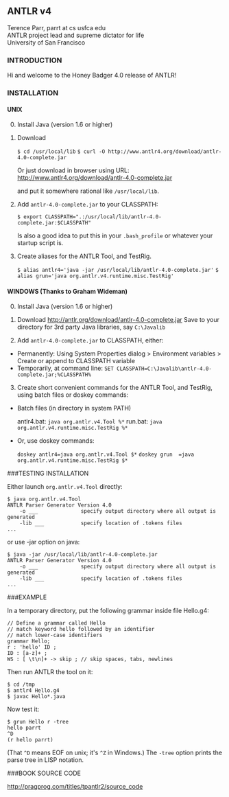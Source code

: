 ## ANTLR v4

Terence Parr, parrt at cs usfca edu<br>
ANTLR project lead and supreme dictator for life<br>
University of San Francisco<br>

### INTRODUCTION

Hi and welcome to the Honey Badger 4.0 release of ANTLR!

### INSTALLATION

#### UNIX

0. Install Java (version 1.6 or higher)

1. Download

   `$ cd /usr/local/lib`
   `$ curl -O http://www.antlr4.org/download/antlr-4.0-complete.jar`

   Or just download in browser using URL: http://www.antlr4.org/download/antlr-4.0-complete.jar

   and put it somewhere rational like `/usr/local/lib`.

2. Add `antlr-4.0-complete.jar` to your CLASSPATH:

   `$ export CLASSPATH=".:/usr/local/lib/antlr-4.0-complete.jar:$CLASSPATH"`

   Is also a good idea to put this in your `.bash_profile` or whatever your
   startup script is.

3. Create aliases for the ANTLR Tool, and TestRig.

   `$ alias antlr4='java -jar /usr/local/lib/antlr-4.0-complete.jar'`
   `$ alias grun='java org.antlr.v4.runtime.misc.TestRig'`

#### WINDOWS (Thanks to Graham Wideman)

0. Install Java (version 1.6 or higher)

1. Download http://antlr.org/download/antlr-4.0-complete.jar
   Save to your directory for 3rd party Java libraries, say `C:\Javalib`

2. Add `antlr-4.0-complete.jar` to CLASSPATH, either:

 * Permanently: Using System Properties dialog > Environment variables >
   Create or append to CLASSPATH variable
 * Temporarily, at command line:
   `SET CLASSPATH=C:\Javalib\antlr-4.0-complete.jar;%CLASSPATH%`

3. Create short convenient commands for the ANTLR Tool, and TestRig,
   using batch files or doskey commands:

 * Batch files (in directory in system PATH)

   antlr4.bat: `java org.antlr.v4.Tool %*`
   run.bat: `java org.antlr.v4.runtime.misc.TestRig %*`

 * Or, use doskey commands:

   `doskey antlr4=java org.antlr.v4.Tool $*`
   `doskey grun  =java org.antlr.v4.runtime.misc.TestRig $*`

###TESTING INSTALLATION

Either launch `org.antlr.v4.Tool` directly:

```
$ java org.antlr.v4.Tool
ANTLR Parser Generator Version 4.0
    -o ___              specify output directory where all output is generated
    -lib ___            specify location of .tokens files
...
```

or use -jar option on java:

```
$ java -jar /usr/local/lib/antlr-4.0-complete.jar
ANTLR Parser Generator Version 4.0
    -o ___              specify output directory where all output is generated
    -lib ___            specify location of .tokens files
...
```

###EXAMPLE

In a temporary directory, put the following grammar inside file Hello.g4:

```
// Define a grammar called Hello
// match keyword hello followed by an identifier
// match lower-case identifiers
grammar Hello;
r : 'hello' ID ;
ID : [a-z]+ ;
WS : [ \t\n]+ -> skip ; // skip spaces, tabs, newlines
```

Then run ANTLR the tool on it:

```
$ cd /tmp
$ antlr4 Hello.g4
$ javac Hello*.java
```

Now test it:

```
$ grun Hello r -tree
hello parrt
^D
(r hello parrt)
```

(That `^D` means EOF on unix; it's `^Z` in Windows.) The `-tree` option prints
the parse tree in LISP notation.

###BOOK SOURCE CODE

http://pragprog.com/titles/tpantlr2/source_code
